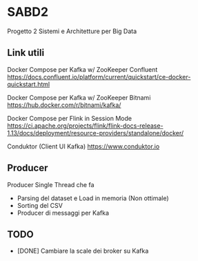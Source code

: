 # SABD2
Progetto 2 Sistemi e Architetture per Big Data


## Link utili

Docker Compose per Kafka w/ ZooKeeper Confluent
https://docs.confluent.io/platform/current/quickstart/ce-docker-quickstart.html


Docker Compose per Kafka w/ ZooKeeper Bitnami
https://hub.docker.com/r/bitnami/kafka/


Docker Compose per Flink in Session Mode
https://ci.apache.org/projects/flink/flink-docs-release-1.13/docs/deployment/resource-providers/standalone/docker/


Conduktor (Client UI Kafka)
https://www.conduktor.io

## Producer

Producer Single Thread che fa
- Parsing del dataset e Load in memoria (Non ottimale)
- Sorting del CSV
- Producer di messaggi per Kafka


## TODO

- [DONE] Cambiare la scale dei broker su Kafka

